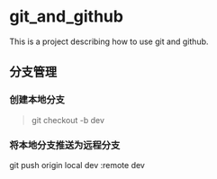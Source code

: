 # git_and_github
 This is a project describing how to use git and github.
## 分支管理
### 创建本地分支
> git checkout -b dev
### 将本地分支推送为远程分支
git push origin local dev :remote dev